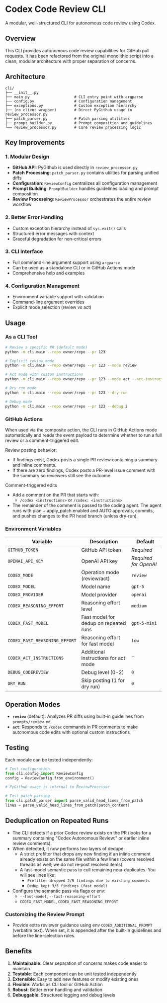 # Codex Code Review CLI

A modular, well-structured CLI for autonomous code review using Codex.

## Overview

This CLI provides autonomous code review capabilities for GitHub pull requests. It has been refactored from the original monolithic script into a clean, modular architecture with proper separation of concerns.

## Architecture

```
cli/
├── __init__.py
├── main.py                    # CLI entry point with argparse
├── config.py                  # Configuration management
├── exceptions.py              # Custom exception hierarchy
├── (no client wrapper)        # Direct PyGithub usage in review_processor.py
├── patch_parser.py            # Patch parsing utilities
├── prompt_builder.py          # Prompt composition and guidelines
└── review_processor.py        # Core review processing logic
```

## Key Improvements

### 1. **Modular Design**
- **GitHub API**: PyGithub is used directly in `review_processor.py`
- **Patch Processing**: `patch_parser.py` contains utilities for parsing unified diffs
- **Configuration**: `ReviewConfig` centralizes all configuration management
- **Prompt Building**: `PromptBuilder` handles guidelines loading and prompt composition
- **Review Processing**: `ReviewProcessor` orchestrates the entire review workflow

### 2. **Better Error Handling**
- Custom exception hierarchy instead of `sys.exit()` calls
- Structured error messages with context
- Graceful degradation for non-critical errors

### 3. **CLI Interface**
- Full command-line argument support using `argparse`
- Can be used as a standalone CLI or in GitHub Actions mode
- Comprehensive help and examples

### 4. **Configuration Management**
- Environment variable support with validation
- Command-line argument overrides
- Explicit mode selection (review vs act)

## Usage

### As a CLI Tool

```bash
# Review a specific PR (default mode)
python -m cli.main --repo owner/repo --pr 123

# Explicit review mode
python -m cli.main --repo owner/repo --pr 123 --mode review

# Act mode with custom instructions
python -m cli.main --repo owner/repo --pr 123 --mode act --act-instructions "Run tests after changes"

# Dry run mode
python -m cli.main --repo owner/repo --pr 123 --dry-run

# Debug mode
python -m cli.main --repo owner/repo --pr 123 --debug 2
```

### GitHub Actions

When used via the composite action, the CLI runs in GitHub Actions mode automatically and reads the event payload to determine whether to run a full review or a comment-triggered edit.

Review posting behavior:
- If findings exist, Codex posts a single PR review containing a summary and inline comments.
- If there are zero findings, Codex posts a PR-level issue comment with the summary so reviewers still see the outcome.

Comment-triggered edits

- Add a comment on the PR that starts with:
  - `/codex <instructions>` or `/codex: <instructions>`
- The remainder of the comment is passed to the coding agent. The agent runs with plan + apply_patch enabled and AUTO approvals, commits, and pushes changes to the PR head branch (unless dry-run).

### Environment Variables

| Variable | Description | Default |
|----------|-------------|---------|
| `GITHUB_TOKEN` | GitHub API token | *Required* |
| `OPENAI_API_KEY` | OpenAI API key | *Required for OpenAI* |
| `CODEX_MODE` | Operation mode (review/act) | `review` |
| `CODEX_MODEL` | Model name | `gpt-5` |
| `CODEX_PROVIDER` | Model provider | `openai` |
| `CODEX_REASONING_EFFORT` | Reasoning effort level | `medium` |
| `CODEX_FAST_MODEL` | Fast model for dedup on repeated runs | `gpt-5-mini` |
| `CODEX_FAST_REASONING_EFFORT` | Reasoning effort for fast model | `low` |
| `CODEX_ACT_INSTRUCTIONS` | Additional instructions for act mode | `` |
| `DEBUG_CODEREVIEW` | Debug level (0-2) | `0` |
| `DRY_RUN` | Skip posting (1 for dry run) | `0` |

## Operation Modes

- **`review`** (default): Analyzes PR diffs using built-in guidelines from `prompts/review.md`
- **`act`**: Responds to `/codex` commands in PR comments to make autonomous code edits with optional custom instructions

## Testing

Each module can be tested independently:

```python
# Test configuration
from cli.config import ReviewConfig
config = ReviewConfig.from_environment()

# PyGithub usage is internal to ReviewProcessor

# Test patch parsing
from cli.patch_parser import parse_valid_head_lines_from_patch
lines = parse_valid_head_lines_from_patch(patch_content)
```

## Deduplication on Repeated Runs

- The CLI detects if a prior Codex review exists on the PR (looks for a summary containing "Codex Autonomous Review:" or earlier inline review comments).
- When detected, it now performs two layers of dedupe:
  - A strict prefilter that drops any new finding if an inline comment already exists on the same file within a few lines (covers resolved threads as well; we do not re‑post resolved items).
  - A fast‑model semantic pass to cull remaining near‑duplicates. You will see lines like:
    - `Prefilter dropped 2/5 findings due to existing comments`
    - `Dedup kept 3/5 findings (fast model)`
- Configure the semantic pass via flags or env:
  - `--fast-model`, `--fast-reasoning-effort`
  - `CODEX_FAST_MODEL`, `CODEX_FAST_REASONING_EFFORT`

### Customizing the Review Prompt

- Provide extra reviewer guidance using env `CODEX_ADDITIONAL_PROMPT` (verbatim text). When set, it is appended after the built-in guidelines and before the line-selection rules.

## Benefits

1. **Maintainable**: Clear separation of concerns makes code easier to maintain
2. **Testable**: Each component can be unit tested independently
3. **Extensible**: Easy to add new features or modify existing ones
4. **Flexible**: Works as CLI tool or GitHub Action
5. **Robust**: Better error handling and validation
6. **Debuggable**: Structured logging and debug levels
